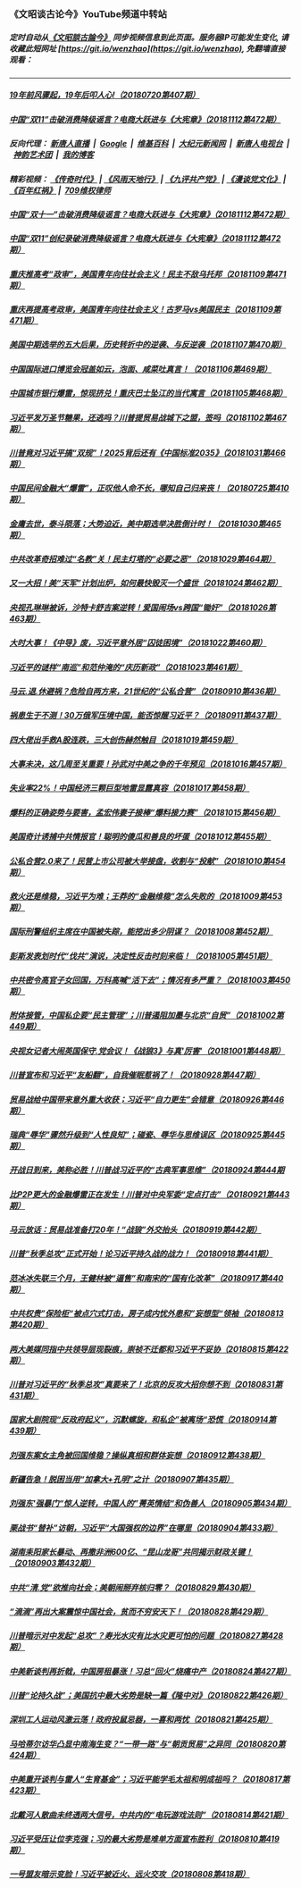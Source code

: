 ### 《文昭谈古论今》YouTube频道中转站
##### 定时自动从[《文昭談古論今》](https://www.youtube.com/channel/UCtAIPjABiQD3qjlEl1T5VpA) 同步视频信息到此页面。服务器IP可能发生变化, 请收藏此短网址 [https://git.io/wenzhao](https://git.io/wenzhao), 免翻墙直接观看：

---

##### <a href='http://207.148.103.66/wenzhao/link.111313.UefWtTqAH_M.mp4.html'>19年前风骤起，19年后叩人心!（20180720第407期）</a>
##### <a href='http://207.148.103.66/wenzhao/link.111313.gx1j3BSMW7U.mp4.html'>中国“双11”击破消费降级谣言？电商大跃进与《大宪章》（20181112第472期）</a>
##### 反向代理： [新唐人直播](http://207.148.103.66) &nbsp;|&nbsp; [Google](http://207.148.103.66:8888/search?q=425事件) &nbsp;|&nbsp; [维基百科](http://207.148.103.66:8100/wiki/喬高-麥塔斯調查報告) &nbsp;|&nbsp; [大纪元新闻网](http://207.148.103.66:10080) &nbsp;|&nbsp; [新唐人电视台](http://207.148.103.66:8000) &nbsp;|&nbsp; [神韵艺术团](http://207.148.103.66:8000/xtr/gb/prog673.html) &nbsp;|&nbsp; [我的博客](http://207.148.103.66:10000/)
##### 精彩视频： [《传奇时代》](http://207.148.103.66:10000/videos/legend/) | [《风雨天地行》](http://207.148.103.66:10000/videos/fytdx/) | [《九评共产党》](http://207.148.103.66:10000/videos/jiuping/) | [《漫谈党文化》](http://207.148.103.66:10000/videos/mtdwh/) | [《百年红祸》](http://207.148.103.66:10000/videos/bnhh) |&nbsp; [709维权律师](http://207.148.103.66:10000/videos/709/)
##### <a href='http://207.148.103.66/wenzhao/link.111313.gx1j3BSMW7U.mp4.html'>中国“双十一”击破消费降级谣言？电商大跃进与《大宪章》（20181112第472期）</a>
##### <a href='http://207.148.103.66/wenzhao/link.111313.gx1j3BSMW7U.mp4.html'>中国“双11”创纪录破消费降级谣言？电商大跃进与《大宪章》（20181112第472期）</a>
##### <a href='http://207.148.103.66/wenzhao/link.111313.Y5O4e_1Jxd4.mp4.html'>重庆推高考“政审”，美国青年向往社会主义！民主不敌乌托邦（20181109第471期）</a>
##### <a href='http://207.148.103.66/wenzhao/link.111313.Y5O4e_1Jxd4.mp4.html'>重庆再提高考政审，美国青年向往社会主义！古罗马vs美国民主（20181109第471期）</a>
##### <a href='http://207.148.103.66/wenzhao/link.111313.6NpskHY5_pQ.mp4.html'>美国中期选举的五大后果，历史转折中的逆袭、与反逆袭（20181107第470期）</a>
##### <a href='http://207.148.103.66/wenzhao/link.111313.Zzoay7NBJG4.mp4.html'>中国国际进口博览会冠盖如云，泡面、咸菜吐真言！（20181106第469期）</a>
##### <a href='http://207.148.103.66/wenzhao/link.111313.EU2Ou4suvx4.mp4.html'>中国城市银行爆雷，惊现挤兑！重庆巴士坠江的当代寓言（20181105第468期）</a>
##### <a href='http://207.148.103.66/wenzhao/link.111313.elJwu3l3BO0.mp4.html'>习近平发万圣节糖果，还逃吗？川普提贸易战城下之盟，签吗（20181102第467期）</a>
##### <a href='http://207.148.103.66/wenzhao/link.111313.X2eSXIXgWQw.mp4.html'>川普竟对习近平搞“双规”！2025背后还有《中国标准2035》（20181031第466期）</a>
##### <a href='http://207.148.103.66/wenzhao/link.111313.II3DtDjyKZw.mp4.html'>中国民间金融大“爆雷”，正叹他人命不长，哪知自己归来丧！（20180725第410期）</a>
##### <a href='http://207.148.103.66/wenzhao/link.111313.3WnHGojR8w4.mp4.html'>金庸去世，泰斗陨落；大势迫近，美中期选举决胜倒计时！（20181030第465期）</a>
##### <a href='http://207.148.103.66/wenzhao/link.111313.4fsYH2ViINs.mp4.html'>中共改革奇招难过“名教”关！民主灯塔的“必要之恶”（20181029第464期）</a>
##### <a href='http://207.148.103.66/wenzhao/link.111313.Ao9KovvauHQ.mp4.html'>又一大招！美“天军”计划出炉，如何最快毁灭一个盛世（20181024第462期）</a>
##### <a href='http://207.148.103.66/wenzhao/link.111313.JplgpUXzghQ.mp4.html'>央视孔琳琳被诉，沙特卡舒吉案逆转！爱国闹场vs跨国“锄奸”（20181026第463期）</a>
##### <a href='http://207.148.103.66/wenzhao/link.111313.d-mhXYJP-5E.mp4.html'>大时大事！《中导》废，习近平意外居“囚徒困境”（20181022第460期）</a>
##### <a href='http://207.148.103.66/wenzhao/link.111313.frS0mU9X5YM.mp4.html'>习近平的谜样“南巡”和范仲淹的“庆历新政”（20181023第461期）</a>
##### <a href='http://207.148.103.66/wenzhao/link.111313.b2CARuDeNd8.mp4.html'>马云.退.休避祸？危险自两方来，21世纪的“公私合营”（20180910第436期）</a>
##### <a href='http://207.148.103.66/wenzhao/link.111313.7S-VyQT32KE.mp4.html'>祸患生于不测！30万俄军压境中国，能否惊醒习近平？（20180911第437期）</a>
##### <a href='http://207.148.103.66/wenzhao/link.111313.A91GafXivA0.mp4.html'>四大佬出手救A股连跌，三大创伤赫然触目（20181019第459期）</a>
##### <a href='http://207.148.103.66/wenzhao/link.111313.5pudhilH590.mp4.html'>大事未决，这几周至关重要！孙武对中美之争的千年预见（20181016第457期）</a>
##### <a href='http://207.148.103.66/wenzhao/link.111313.IdNmXePPy9Y.mp4.html'>失业率22%！中国经济三颗巨型地雷显露真容（20181017第458期）</a>
##### <a href='http://207.148.103.66/wenzhao/link.111313.J69tqfUKRzY.mp4.html'>爆料的正确姿势与要害，孟宏伟妻子接棒“爆料接力赛”（20181015第456期）</a>
##### <a href='http://207.148.103.66/wenzhao/link.111313.xetGWGxMw6c.mp4.html'>美国奇计诱捕中共情报官！聪明的傻瓜和善良的坏蛋（20181012第455期）</a>
##### <a href='http://207.148.103.66/wenzhao/link.111313.DE8jLO8bhGE.mp4.html'>公私合营2.0来了！民营上市公司被大举接盘，收割与“投献”（20181010第454期）</a>
##### <a href='http://207.148.103.66/wenzhao/link.111313.KvjWc4YWYC0.mp4.html'>救火还是维稳，习近平为难；王莽的“金融维稳”怎么失败的（20181009第453期）</a>
##### <a href='http://207.148.103.66/wenzhao/link.111313.Aj6X2ANQXW4.mp4.html'>国际刑警组织主席在中国被失踪，能挖出多少阴谋？（20181008第452期）</a>
##### <a href='http://207.148.103.66/wenzhao/link.111313.4_3-p00MEU8.mp4.html'>彭斯发表划时代“伐共”演说，决定性反击时刻来临！（20181005第451期）</a>
##### <a href='http://207.148.103.66/wenzhao/link.111313.kdJHhDm0gv0.mp4.html'>中共密令高官子女回国，万科高喊“活下去”；情况有多严重？（20181003第450期）</a>
##### <a href='http://207.148.103.66/wenzhao/link.111313.U0c59ik7fBc.mp4.html'>附体接管，中国私企要“民主管理”；川普遏阻加墨与北京“自贸”（20181002第449期）</a>
##### <a href='http://207.148.103.66/wenzhao/link.111313.WKxIYUX0LW4.mp4.html'>央视女记者大闹英国保守.党会议！《战狼3》与真'厉害'（20181001第448期）</a>
##### <a href='http://207.148.103.66/wenzhao/link.111313.ij_iJ61YaJs.mp4.html'>川普宣布和习近平“友船翻”，自我催眠惹祸了！（20180928第447期）</a>
##### <a href='http://207.148.103.66/wenzhao/link.111313.QlN3s0iL8hc.mp4.html'>贸易战给中国带来意外重大收获；习近平“自力更生”会错意（20180926第446期）</a>
##### <a href='http://207.148.103.66/wenzhao/link.111313.zsxwYd2r6z4.mp4.html'>瑞典“辱华”骤然升级到“人性良知”；碰瓷、辱华与思维误区（20180925第445期）</a>
##### <a href='http://207.148.103.66/wenzhao/link.111313.9As0qs1pEm4.mp4.html'>开战日到来，美称必胜！川普战习近平的“古典军事思维”（20180924第444期</a>
##### <a href='http://207.148.103.66/wenzhao/link.111313.UjX73mLM6Ho.mp4.html'>比P2P更大的金融爆雷正在发生！川普对中央军委“定点打击”（20180921第443期）</a>
##### <a href='http://207.148.103.66/wenzhao/link.111313.JCotV9VWIOQ.mp4.html'>马云放话：贸易战准备打20年！“战狼”外交抬头（20180919第442期）</a>
##### <a href='http://207.148.103.66/wenzhao/link.111313.w1hPiAQfGw8.mp4.html'>川普“秋季总攻”正式开始！论习近平持久战的战力！（20180918第441期）</a>
##### <a href='http://207.148.103.66/wenzhao/link.111313.Ej4zl6pEGHc.mp4.html'>范冰冰失联三个月，王健林被“逼售”和南宋的“国有化改革”（20180917第440期）</a>
##### <a href='http://207.148.103.66/wenzhao/link.111313.r_YWMIeL8TA.mp4.html'>中共权贵”保险柜“被点穴式打击，房子成内忧外患和”妄想型“领袖（20180813第420期）</a>
##### <a href='http://207.148.103.66/wenzhao/link.111313.JhewIfTRNbs.mp4.html'>两大美媒同指中共领导层现裂痕，崇祯不迁都和习近平不妥协（20180815第422期）</a>
##### <a href='http://207.148.103.66/wenzhao/link.111313.VShPV8f7DQg.mp4.html'>川普对习近平的“秋季总攻”真要来了！北京的反攻大招你想不到（20180831第431期）</a>
##### <a href='http://207.148.103.66/wenzhao/link.111313.Iv2O13_Is2g.mp4.html'>国家大剧院现“反政府起义”，沉默螺旋，和私企”被离场“恐慌（20180914第439期）</a>
##### <a href='http://207.148.103.66/wenzhao/link.111313.4Ju0bBmeYgg.mp4.html'>刘强东案女主角被回国维稳？操纵真相和群体妄想（20180912第438期）</a>
##### <a href='http://207.148.103.66/wenzhao/link.111313.0zK4bjkJbAY.mp4.html'>新疆告急！脱困当用“加拿大+孔明”之计（20180907第435期）</a>
##### <a href='http://207.148.103.66/wenzhao/link.111313.YmghGVUtWYs.mp4.html'>刘强东'强暴门“惊人逆转，中国人的”菁英情结“和伪善人（20180905第434期）</a>
##### <a href='http://207.148.103.66/wenzhao/link.111313.MeOFvI7OkUQ.mp4.html'>栗战书“替补”访朝，习近平“大国强权的边界”在哪里（20180904第433期）</a>
##### <a href='http://207.148.103.66/wenzhao/link.111313.uLkJYaJVxKI.mp4.html'>湖南耒阳家长暴动、再撒非洲600亿、“昆山龙哥”共同揭示财政关键！（20180903第432期）</a>
##### <a href='http://207.148.103.66/wenzhao/link.111313.cFf-WBwTA5Y.mp4.html'>中共“清.党”欲推向社会；美朝闹掰弃核归零？（20180829第430期）</a>
##### <a href='http://207.148.103.66/wenzhao/link.111313.KdhYBb2GRII.mp4.html'>“滴滴”再出大案震惊中国社会，贫而不穷安天下！（20180828第429期）</a>
##### <a href='http://207.148.103.66/wenzhao/link.111313.uwZLtol4o3A.mp4.html'>川普暗示对中发起“总攻”？寿光水灾有比水灾更可怕的问题（20180827第428期）</a>
##### <a href='http://207.148.103.66/wenzhao/link.111313.-OPq-BR-c5M.mp4.html'>中美新谈判再折戟，中国房租暴涨！习总“回火”烧痛中产（20180824第427期）</a>
##### <a href='http://207.148.103.66/wenzhao/link.111313.nHGOO9Yfn5A.mp4.html'>川普“论持久战”；美国抗中最大劣势是缺一篇《隆中对》（20180822第426期）</a>
##### <a href='http://207.148.103.66/wenzhao/link.111313.kzOpUQEWGLI.mp4.html'>深圳工人运动风激云荡！政府投鼠忌器，一喜和两忧（20180821第425期）</a>
##### <a href='http://207.148.103.66/wenzhao/link.111313.MAzQIbYPbXk.mp4.html'>马哈蒂尔访华凸显中南海生变？“一带一路”与“朝贡贸易”之异同（20180820第424期）</a>
##### <a href='http://207.148.103.66/wenzhao/link.111313.BM6NynF0hyw.mp4.html'>中美重开谈判与雷人“生育基金”；习近平能学毛太祖和明成祖吗？（20180817第423期）</a>
##### <a href='http://207.148.103.66/wenzhao/link.111313.ic9LNW4ahEo.mp4.html'>北戴河人散曲未终透两大信号，中共内的“电玩游戏法则”（20180814第421期）</a>
##### <a href='http://207.148.103.66/wenzhao/link.111313.pteDkbSy3UY.mp4.html'>习近平受压让位李克强；习的最大劣势是难单方面宣布胜利（20180810第419期）</a>
##### <a href='http://207.148.103.66/wenzhao/link.111313.-0_sQ4uNYr4.mp4.html'>一号盟友暗示变脸！习近平被近火、远火交攻（20180808第418期）</a>
